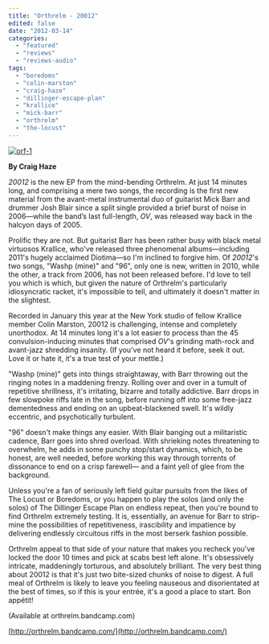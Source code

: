 ```yaml
---
title: "Orthrelm - 20012"
edited: false
date: "2012-03-14"
categories:
  - "featured"
  - "reviews"
  - "reviews-audio"
tags:
  - "boredoms"
  - "colin-marston"
  - "craig-haze"
  - "dillinger-escape-plan"
  - "krallice"
  - "mick-barr"
  - "orthrelm"
  - "the-locust"
---
```


[![](http://www.hellbound.ca/wp-content/uploads/2012/03/orf-1-590x590.jpg "orf-1")](http://www.hellbound.ca/wp-content/uploads/2012/03/orf-1.jpg)

**By Craig Haze**

_20012_ is the new EP from the mind-bending Orthrelm. At just 14 minutes long, and comprising a mere two songs, the recording is the first new material from the avant-metal instrumental duo of guitarist Mick Barr and drummer Josh Blair since a split single provided a brief burst of noise in 2006—while the band’s last full-length, _OV_, was released way back in the halcyon days of 2005.

Prolific they are not. But guitarist Barr has been rather busy with black metal virtuosos Krallice, who've released three phenomenal albums—including 2011's hugely acclaimed Diotima—so I'm inclined to forgive him. Of _20012_'s two songs, "Washp (mine)" and "96", only one is new, written in 2010, while the other, a track from 2006, has not been released before. I'd love to tell you which is which, but given the nature of Orthrelm's particularly idiosyncratic racket, it's impossible to tell, and ultimately it doesn't matter in the slightest.

Recorded in January this year at the New York studio of fellow Krallice member Colin Marston, 20012 is challenging, intense and completely unorthodox. At 14 minutes long it's a lot easier to process than the 45 convulsion-inducing minutes that comprised _OV_'s grinding math-rock and avant-jazz shredding insanity. (If you've not heard it before, seek it out. Love it or hate it, it's a true test of your mettle.)

"Washp (mine)" gets into things straightaway, with Barr throwing out the ringing notes in a maddening frenzy. Rolling over and over in a tumult of repetitive shrillness, it's irritating, bizarre and totally addictive. Barr drops in few slowpoke riffs late in the song, before running off into some free-jazz dementedness and ending on an upbeat-blackened swell. It's wildly eccentric, and psychotically turbulent.

"96" doesn't make things any easier. With Blair banging out a militaristic cadence, Barr goes into shred overload. With shrieking notes threatening to overwhelm, he adds in some punchy stop/start dynamics, which, to be honest, are well needed, before working this way through torrents of dissonance to end on a crisp farewell— and a faint yell of glee from the background.

Unless you're a fan of seriously left field guitar pursuits from the likes of The Locust or Boredoms, or you happen to play the solos (and only the solos) of The Dillinger Escape Plan on endless repeat, then you're bound to find Orthrelm extremely testing. It is, essentially, an avenue for Barr to strip-mine the possibilities of repetitiveness, irascibility and impatience by delivering endlessly circuitous riffs in the most berserk fashion possible.

Orthrelm appeal to that side of your nature that makes you recheck you've locked the door 10 times and pick at scabs best left alone. It's obsessively intricate, maddeningly torturous, and absolutely brilliant. The very best thing about 20012 is that it's just two bite-sized chunks of noise to digest. A full meal of Orthrelm is likely to leave you feeling nauseous and disorientated at the best of times, so if this is your entrée, it's a good a place to start. Bon appétit!

(Available at orthrelm.bandcamp.com)

[http://orthrelm.bandcamp.com/](http://orthrelm.bandcamp.com/)
